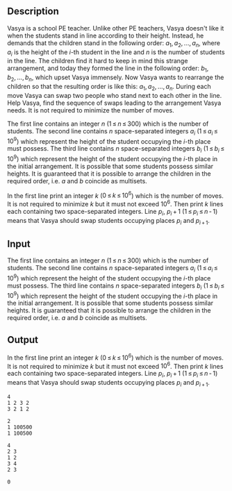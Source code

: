 ## Description

<div><p>Vasya is a school PE teacher. Unlike other PE teachers, Vasya doesn't like it when the students stand in line according to their height. Instead, he demands that the children stand in the following order: <span class="tex-span"><i>a</i><sub class="lower-index">1</sub>, <i>a</i><sub class="lower-index">2</sub>, ..., <i>a</i><sub class="lower-index"><i>n</i></sub></span>, where <span class="tex-span"><i>a</i><sub class="lower-index"><i>i</i></sub></span> is the height of the <span class="tex-span"><i>i</i></span>-th student in the line and <span class="tex-span"><i>n</i></span> is the number of students in the line. The children find it hard to keep in mind this strange arrangement, and today they formed the line in the following order: <span class="tex-span"><i>b</i><sub class="lower-index">1</sub>, <i>b</i><sub class="lower-index">2</sub>, ..., <i>b</i><sub class="lower-index"><i>n</i></sub></span>, which upset Vasya immensely. Now Vasya wants to rearrange the children so that the resulting order is like this: <span class="tex-span"><i>a</i><sub class="lower-index">1</sub>, <i>a</i><sub class="lower-index">2</sub>, ..., <i>a</i><sub class="lower-index"><i>n</i></sub></span>. During each move Vasya can swap two people who stand next to each other in the line. Help Vasya, find the sequence of swaps leading to the arrangement Vasya needs. It is not required to minimize the number of moves.</p></div><div class="input-specification"><p>The first line contains an integer <span class="tex-span"><i>n</i></span> (<span class="tex-span">1 ≤ <i>n</i> ≤ 300</span>) which is the number of students. The second line contains <span class="tex-span"><i>n</i></span> space-separated integers <span class="tex-span"><i>a</i><sub class="lower-index"><i>i</i></sub></span> (<span class="tex-span">1 ≤ <i>a</i><sub class="lower-index"><i>i</i></sub> ≤ 10<sup class="upper-index">9</sup></span>) which represent the height of the student occupying the <span class="tex-span"><i>i</i></span>-th place must possess. The third line contains <span class="tex-span"><i>n</i></span> space-separated integers <span class="tex-span"><i>b</i><sub class="lower-index"><i>i</i></sub></span> (<span class="tex-span">1 ≤ <i>b</i><sub class="lower-index"><i>i</i></sub> ≤ 10<sup class="upper-index">9</sup></span>) which represent the height of the student occupying the <span class="tex-span"><i>i</i></span>-th place in the initial arrangement. It is possible that some students possess similar heights. It is guaranteed that it is possible to arrange the children in the required order, i.e. <span class="tex-span"><i>a</i></span> and <span class="tex-span"><i>b</i></span> coincide as multisets.</p></div><div class="output-specification"><p>In the first line print an integer <span class="tex-span"><i>k</i></span> (<span class="tex-span">0 ≤ <i>k</i> ≤ 10<sup class="upper-index">6</sup></span>) which is the number of moves. It is not required to minimize <span class="tex-span"><i>k</i></span> but it must not exceed <span class="tex-span">10<sup class="upper-index">6</sup></span>. Then print <span class="tex-span"><i>k</i></span> lines each containing two space-separated integers. Line <span class="tex-span"><i>p</i><sub class="lower-index"><i>i</i></sub></span>, <span class="tex-span"><i>p</i><sub class="lower-index"><i>i</i></sub> + 1</span> (<span class="tex-span">1 ≤ <i>p</i><sub class="lower-index"><i>i</i></sub> ≤ <i>n</i> - 1</span>) means that Vasya should swap students occupying places <span class="tex-span"><i>p</i><sub class="lower-index"><i>i</i></sub></span> and <span class="tex-span"><i>p</i><sub class="lower-index"><i>i</i> + 1</sub></span>.</p></div>

## Input

<p>The first line contains an integer <span class="tex-span"><i>n</i></span> (<span class="tex-span">1 ≤ <i>n</i> ≤ 300</span>) which is the number of students. The second line contains <span class="tex-span"><i>n</i></span> space-separated integers <span class="tex-span"><i>a</i><sub class="lower-index"><i>i</i></sub></span> (<span class="tex-span">1 ≤ <i>a</i><sub class="lower-index"><i>i</i></sub> ≤ 10<sup class="upper-index">9</sup></span>) which represent the height of the student occupying the <span class="tex-span"><i>i</i></span>-th place must possess. The third line contains <span class="tex-span"><i>n</i></span> space-separated integers <span class="tex-span"><i>b</i><sub class="lower-index"><i>i</i></sub></span> (<span class="tex-span">1 ≤ <i>b</i><sub class="lower-index"><i>i</i></sub> ≤ 10<sup class="upper-index">9</sup></span>) which represent the height of the student occupying the <span class="tex-span"><i>i</i></span>-th place in the initial arrangement. It is possible that some students possess similar heights. It is guaranteed that it is possible to arrange the children in the required order, i.e. <span class="tex-span"><i>a</i></span> and <span class="tex-span"><i>b</i></span> coincide as multisets.</p>

## Output

<p>In the first line print an integer <span class="tex-span"><i>k</i></span> (<span class="tex-span">0 ≤ <i>k</i> ≤ 10<sup class="upper-index">6</sup></span>) which is the number of moves. It is not required to minimize <span class="tex-span"><i>k</i></span> but it must not exceed <span class="tex-span">10<sup class="upper-index">6</sup></span>. Then print <span class="tex-span"><i>k</i></span> lines each containing two space-separated integers. Line <span class="tex-span"><i>p</i><sub class="lower-index"><i>i</i></sub></span>, <span class="tex-span"><i>p</i><sub class="lower-index"><i>i</i></sub> + 1</span> (<span class="tex-span">1 ≤ <i>p</i><sub class="lower-index"><i>i</i></sub> ≤ <i>n</i> - 1</span>) means that Vasya should swap students occupying places <span class="tex-span"><i>p</i><sub class="lower-index"><i>i</i></sub></span> and <span class="tex-span"><i>p</i><sub class="lower-index"><i>i</i> + 1</sub></span>.</p>





```input1
4
1 2 3 2
3 2 1 2

```




```input2
2
1 100500
1 100500

```




```output1
4
2 3
1 2
3 4
2 3

```




```output2
0

```


